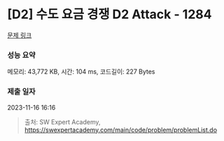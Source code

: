 # [D2] 수도 요금 경쟁 D2 Attack - 1284 

[문제 링크](https://swexpertacademy.com/main/code/problem/problemDetail.do?contestProbId=AV189xUaI8UCFAZN) 

### 성능 요약

메모리: 43,772 KB, 시간: 104 ms, 코드길이: 227 Bytes

### 제출 일자

2023-11-16 16:16



> 출처: SW Expert Academy, https://swexpertacademy.com/main/code/problem/problemList.do